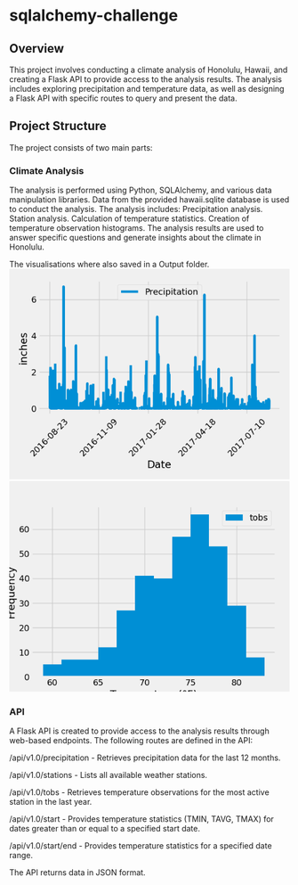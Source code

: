 # sqlalchemy-challenge
## Overview
This project involves conducting a climate analysis of Honolulu, Hawaii, and creating a Flask API to provide access to the analysis results. The analysis includes exploring precipitation and temperature data, as well as designing a Flask API with specific routes to query and present the data.

## Project Structure

The project consists of two main parts:

### Climate Analysis

The analysis is performed using Python, SQLAlchemy, and various data manipulation libraries.
Data from the provided hawaii.sqlite database is used to conduct the analysis.
The analysis includes:
Precipitation analysis.
Station analysis.
Calculation of temperature statistics.
Creation of temperature observation histograms.
The analysis results are used to answer specific questions and generate insights about the climate in Honolulu.

The visualisations where also saved in a Output folder.
![Precipitation](https://github.com/zayanx7/sqlalchemy-challenge/blob/main/SurfsUp/Output/Precipitation.png)
![Temperature_data](https://github.com/zayanx7/sqlalchemy-challenge/blob/main/SurfsUp/Output/Temperature_data.png)

### API
A Flask API is created to provide access to the analysis results through web-based endpoints.
The following routes are defined in the API:

/api/v1.0/precipitation - Retrieves precipitation data for the last 12 months.

/api/v1.0/stations - Lists all available weather stations.

/api/v1.0/tobs - Retrieves temperature observations for the most active station in the last year.

/api/v1.0/start - Provides temperature statistics (TMIN, TAVG, TMAX) for dates greater than or equal to a specified start date.

/api/v1.0/start/end - Provides temperature statistics for a specified date range.

The API returns data in JSON format.
